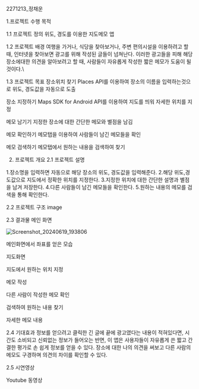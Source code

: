2271213_정채운

1.프로젝트 수행 목적

1.1 프로젝트 정의
위도, 경도를 이용한 지도메모 앱

1.2 프로젝트 배경
여행을 가거나, 식당을 찾아보거나, 주변 편의시설을 이용하려고 할 때, 인터넷을 찾아보면 광고를 위해 작성된 글들이 넘쳐난다. 
이러한 광고들을 피해 해당 장소에대한 의견을 알아보려고 할 때, 사람들이 자유롭게 작성한 짧은 메모가 도움이 될 것이다.\

1.3 프로젝트 목표
장소위치 찾기
Places API를 이용하여 장소의 이름을 입력하는것으로 위도, 경도값을 자동으로 도출

장소 지정하기
Maps SDK for Android API를 이용하여 지도를 띄워 자세한 위치를 지정

메모 남기기
지정한 장소에 대한 간단한 메모와 별점을 남김

메모 확인하기
메모탭을 이용하여 사람들이 남긴 메모들을 확인

메모 검색하기
메모탭에서 원하는 내용을 검색하여 찾기

2. 프로젝트 개요
2.1 프로젝트 설명

1.장소명을 입력하면 자동으로 해당 장소의 위도, 경도값을 입력해준다.
2.해당 위도,경도값으로 지도에서 정확한 위치를 지정한다.
3.지정한 위치에 대한 간단한 설명과 별점을 남겨 저장한다.
4.다른 사람들이 남긴 메모들을 확인한다.
5.원하는 내용의 메모를 검색을 통해 확인한다.

2.2 프로젝트 구조
image

2.3 결과물
메인 화면

![Screenshot_20240619_193806](https://github.com/jjas00n/Location_memo/assets/147312504/acce5dc1-fcf2-42e7-aac0-986866d8c48f)

메인화면에서 좌표를 얻은 모습

지도화면

지도에서 원하는 위치 지정

메모 작성

다른 사람이 작성한 메모 확인

검색하여 원하는 내용 찾기

자세한 메모 내용

2.4 기대효과
정보를 얻으려고 클릭한 긴 글에 끝에 광고였다는 내용이 적혀있다면, 시간도 소비되고 신뢰없는 정보가 들어오는 반면, 이 앱은 사용자들이 자유롭게 쓴 짧고 간결한 평가로 손 쉽게 정보를 얻을 수 있다.
장소에 대한 나의 의견을 써보고 다른 사람의 메모도 구경하며 의견의 차이를 확인할 수 있다.

2.5 시연영상

Youtube 동영상

